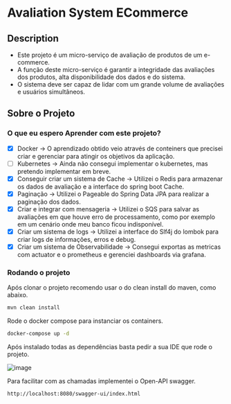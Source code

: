 # Avaliation System ECommerce

## Description

- Este projeto é um micro-serviço de avaliação de produtos de um e-commerce.
- A função deste micro-serviço é garantir a integridade das avaliações dos produtos, alta disponibilidade dos dados e do sistema.
- O sistema deve ser capaz de lidar com um grande volume de avaliações e usuários simultâneos.

## Sobre o Projeto

### O que eu espero Aprender com este projeto?

- [x] Docker -> O aprendizado obtido veio através de conteiners que precisei criar e gerenciar para atingir os objetivos da aplicação.
- [ ] Kubernetes -> Ainda não consegui implementar o kubernetes, mas pretendo implementar em breve.
- [x] Conseguir criar um sistema de Cache -> Utilizei o Redis para armazenar os dados de avaliação e a interface do spring boot Cache.
- [x] Paginação -> Utilizei o Pageable do Spring Data JPA para realizar a paginação dos dados.
- [X] Criar e integrar com mensageria -> Utilizei o SQS para salvar as avaliações em que houve erro de processamento, como por exemplo em um cenário onde meu banco ficou indisponível.
- [x] Criar um sistema de logs -> Utilizei a interface do Slf4j do lombok para criar logs de informações, erros e debug.
- [x] Criar um sistema de Observabilidade -> Consegui exportas as metricas com actuator e o prometheus e gerenciei dashboards via grafana.

### Rodando o projeto

Após clonar o projeto recomendo usar o do clean install do maven, como abaixo.

```bash
mvn clean install
```

Rode o docker compose para instanciar os containers.

```bash
docker-compose up -d
```

Após instalado todas as dependências basta pedir a sua IDE que rode o projeto.

![image](https://github.com/Catrofe/api-parcelamento/assets/82066310/535d01f5-9a09-47dc-b656-cb42668cf653)

Para facilitar com as chamadas implementei o Open-API swagger.

```bash
http://localhost:8080/swagger-ui/index.html
```
